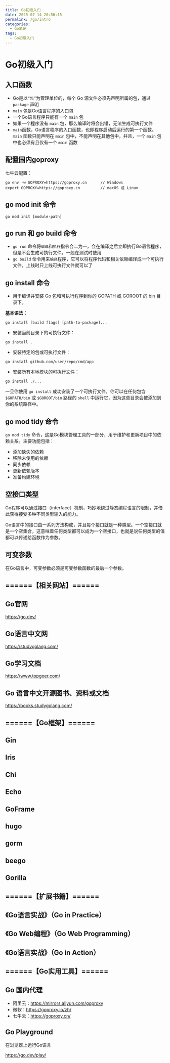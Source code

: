 ```yaml
---
title: Go初级入门
date: 2025-07-14 20:56:15
permalink: /go/intro
categories:
  - Go笔记
tags:
  - Go初级入门
---
```


# Go初级入门

## 入口函数

- Go是以`“包”`为管理单位的，每个 Go 源文件必须先声明所属的包，通过 `package` 声明
- `main` 包是Go语言程序的入口包
- 一个Go语言程序只能有一个 `main` 包
- 如果一个程序没有 `main` 包，那么编译时将会出错，无法生成可执行文件
- `main`函数，Go语言程序的入口函数，也即程序启动后运行的第一个函数。`main` 函数只能声明在 `main` 包中，不能声明在其他包中，并且，一个 `main` 包中也必须有且仅有一个 `main` 函数

## 配置国内goproxy

七牛云配置：

```shell
go env -w GOPROXY=https://goproxy.cn      // Windows  
export GOPROXY=https://goproxy.cn         // macOS 或 Linux
```

## go mod init 命令

```shell
go mod init [module-path]
```

## go run 和 go build 命令

- `go run` 命令将`编译`和`执行`指令合二为一，会在编译之后立即执行Go语言程序，但是不会生成可执行文件。一般在测试时使用
- `go build` 命令用来`编译`程序，它可以将程序代码和相关依赖编译成一个可执行文件，上线时只上线可执行文件就可以了

## go install 命令

- 用于编译并安装 Go 包和可执行程序到你的 GOPATH 或 GOROOT 的 bin 目录下。

**基本语法：**

```shell
go install [build flags] [path-to-package]...
```

- 安装当前目录下的可执行文件：

```shell
go install .
```

- 安装特定的包或可执行文件：

```shell
go install github.com/user/repo/cmd/app
```

- 安装所有本地模块的可执行文件：

```shell
go install ./...
```

一旦你使用 `go install` 成功安装了一个可执行文件，你可以在任何包含 `$GOPATH/bin` 或 `$GOROOT/bin` 路径的 `shell` 中运行它，因为这些目录会被添加到你的系统路径中。

## go mod tidy 命令

`go mod tidy` 命令，这是Go模块管理工具的一部分，用于维护和更新项目中的依赖关系。主要功能包括：

- 添加缺失的依赖
- 移除未使用的依赖
- 同步依赖
- 更新依赖版本
- 准备构建环境

## 空接口类型

Go程序可以通过接口（interface）机制，巧妙地绕过静态编程语言的限制，并借此获得接受多种不同类型输入的能力。

Go语言中的接口由一系列方法构成，并且每个接口就是一种类型。一个空接口就是一个空集合，这意味着任何类型都可以成为一个空接口，也就是说任何类型的值都可以传递给函数作为参数。

## 可变参数

在Go语言中，可变参数必须是可变参数函数的最后一个参数。

## ======【相关网站】======

## Go官网

<https://go.dev/>

## Go语言中文网

<https://studygolang.com/>

## Go学习文档

<https://www.topgoer.com/>

## Go 语言中文开源图书、资料或文档

<https://books.studygolang.com/>

## ======【Go框架】======

## Gin

## Iris

## Chi

## Echo

## GoFrame

## hugo

## gorm

## beego

## Gorilla

## ======【扩展书籍】======

## 《Go语言实战》（Go in Practice）

## 《Go Web编程》（Go Web Programming）

## 《Go语言实战》（Go in Action）

## ======【Go实用工具】======

## Go 国内代理

- 阿里云：<https://mirrors.aliyun.com/goproxy>
- 微软：<https://goproxy.io/zh/>
- 七牛云：<https://goproxy.cn/>

## Go Playground

在浏览器上运行Go语言

<https://go.dev/play/>
